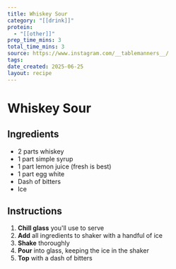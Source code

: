 ```yaml
---
title: Whiskey Sour
category: "[[drink]]"
protein:
  - "[[other]]"
prep_time_mins: 3
total_time_mins: 3
source: https://www.instagram.com/__tablemanners__/
tags: 
date_created: 2025-06-25
layout: recipe
---
```


# Whiskey Sour

## Ingredients

- 2 parts whiskey
- 1 part simple syrup
- 1 part lemon juice (fresh is best)
- 1 part egg white
- Dash of bitters
- Ice

## Instructions

1. **Chill glass** you'll use to serve
2. **Add** all ingredients to shaker with a handful of ice
3. **Shake** thoroughly
4. **Pour** into glass, keeping the ice in the shaker
5. **Top** with a dash of bitters

